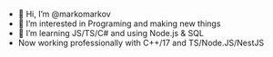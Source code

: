 - 👋 Hi, I’m @markomarkov
- 👀 I’m interested in Programing and making new things
- 🌱 I’m learning JS/TS/C# and using Node.js & SQL
- Now working professionally with C++/17 and TS/Node.JS/NestJS

<!---
markomarkov/markomarkov is a ✨ special ✨ repository because its `README.md` (this file) appears on your GitHub profile.
You can click the Preview link to take a look at your changes.
--->
